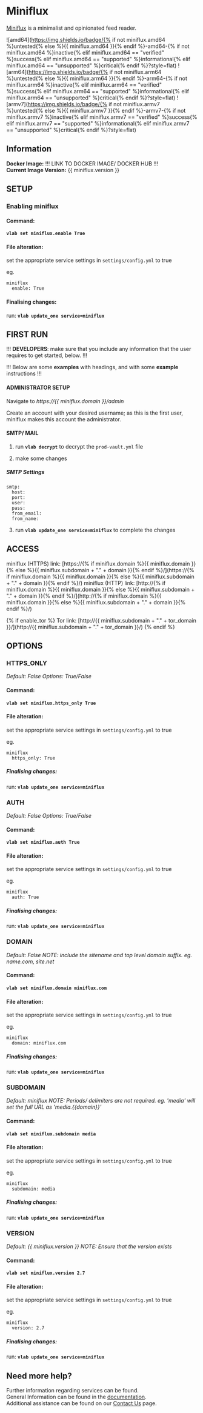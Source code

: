 # Miniflux

[Miniflux](https://miniflux.app/) is a minimalist and opinionated feed reader.

![amd64](https://img.shields.io/badge/{% if not miniflux.amd64 %}untested{% else %}{{ miniflux.amd64 }}{% endif %}-amd64-{% if not miniflux.amd64 %}inactive{% elif miniflux.amd64 == "verified" %}success{% elif miniflux.amd64 == "supported" %}informational{% elif miniflux.amd64 == "unsupported" %}critical{% endif %}?style=flat)
![arm64](https://img.shields.io/badge/{% if not miniflux.arm64 %}untested{% else %}{{ miniflux.arm64 }}{% endif %}-arm64-{% if not miniflux.arm64 %}inactive{% elif miniflux.arm64 == "verified" %}success{% elif miniflux.arm64 == "supported" %}informational{% elif miniflux.arm64 == "unsupported" %}critical{% endif %}?style=flat)
![armv7](https://img.shields.io/badge/{% if not miniflux.armv7 %}untested{% else %}{{ miniflux.armv7 }}{% endif %}-armv7-{% if not miniflux.armv7 %}inactive{% elif miniflux.armv7 == "verified" %}success{% elif miniflux.armv7 == "supported" %}informational{% elif miniflux.armv7 == "unsupported" %}critical{% endif %}?style=flat)

## Information


**Docker Image:** !!! LINK TO DOCKER IMAGE/ DOCKER HUB !!!  
**Current Image Version:** {{ miniflux.version }}

## SETUP

### Enabling miniflux

#### Command:

**`vlab set miniflux.enable True`**

#### File alteration:

set the appropriate service settings in `settings/config.yml` to true

eg.
```
miniflux
  enable: True
```

#### Finalising changes:

run: **`vlab update_one service=miniflux`**

## FIRST RUN

!!! **DEVELOPERS**: make sure that you include any information that the user requires to get started, below. !!!

!!! Below are some **examples** with headings, and with some **example** instructions !!!

#### ADMINISTRATOR SETUP

Navigate to *https://{{ miniflux.domain }}/admin*

Create an account with your desired username; as this is the first user, miniflux makes this account the administrator.

#### SMTP/ MAIL

1. run **`vlab decrypt`** to decrypt the `prod-vault.yml` file

2. make some changes


##### SMTP Settings
```
smtp:
  host:
  port:
  user:
  pass:
  from_email:
  from_name:
```

3. run **`vlab update_one service=miniflux`** to complete the changes


## ACCESS

miniflux (HTTPS) link: [https://{% if miniflux.domain %}{{ miniflux.domain }}{% else %}{{ miniflux.subdomain + "." + domain }}{% endif %}/](https://{% if miniflux.domain %}{{ miniflux.domain }}{% else %}{{ miniflux.subdomain + "." + domain }}{% endif %}/)
miniflux (HTTP) link: [http://{% if miniflux.domain %}{{ miniflux.domain }}{% else %}{{ miniflux.subdomain + "." + domain }}{% endif %}/](http://{% if miniflux.domain %}{{ miniflux.domain }}{% else %}{{ miniflux.subdomain + "." + domain }}{% endif %}/)

{% if enable_tor %}
Tor link: [http://{{ miniflux.subdomain + "." + tor_domain }}/](http://{{ miniflux.subdomain + "." + tor_domain }}/)
{% endif %}

## OPTIONS

### HTTPS_ONLY
*Default: False*
*Options: True/False*

#### Command:

**`vlab set miniflux.https_only True`**

#### File alteration:

set the appropriate service settings in `settings/config.yml` to true

eg.
```
miniflux
  https_only: True
```

##### Finalising changes:

run: **`vlab update_one service=miniflux`**

### AUTH
*Default: False*
*Options: True/False*

#### Command:

**`vlab set miniflux.auth True`**

#### File alteration:

set the appropriate service settings in `settings/config.yml` to true

eg.
```
miniflux
  auth: True
```

##### Finalising changes:

run: **`vlab update_one service=miniflux`**

### DOMAIN
*Default: False*
*NOTE: include the sitename and top level domain suffix. eg. name.com, site.net*

#### Command:

**`vlab set miniflux.domain miniflux.com`**

#### File alteration:

set the appropriate service settings in `settings/config.yml` to true

eg.
```
miniflux
  domain: miniflux.com
```

##### Finalising changes:

run: **`vlab update_one service=miniflux`**

### SUBDOMAIN
*Default: miniflux*
*NOTE: Periods/ delimiters are not required. eg. 'media' will set the full URL as 'media.{{domain}}'*

#### Command:

**`vlab set miniflux.subdomain media`**

#### File alteration:

set the appropriate service settings in `settings/config.yml` to true

eg.
```
miniflux
  subdomain: media
```

##### Finalising changes:

run: **`vlab update_one service=miniflux`**

### VERSION
*Default: {{  miniflux.version  }}*
*NOTE: Ensure that the version exists*

#### Command:

**`vlab set miniflux.version 2.7`**

#### File alteration:

set the appropriate service settings in `settings/config.yml` to true

eg.
```
miniflux
  version: 2.7
```

##### Finalising changes:

run: **`vlab update_one service=miniflux`**

## Need more help?
Further information regarding services can be found. \
General Information can be found in the [documentation](https://docs.vivumlab.com). \
Additional assistance can be found on our [Contact Us](https://docs.vivumlab.com/Contact-us) page.
